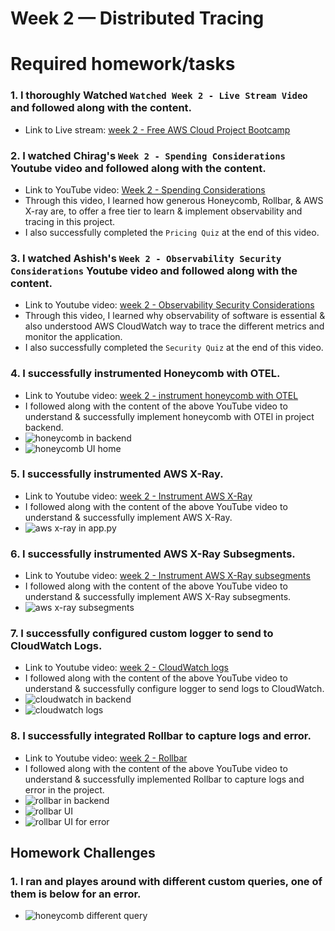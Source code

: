 # Week 2 — Distributed Tracing

# Required homework/tasks

### 1. I thoroughly Watched `Watched Week 2 - Live Stream Video` and followed along with the content.
- Link to Live stream: [week 2 - Free AWS Cloud Project Bootcamp](https://www.youtube.com/watch?v=2GD9xCzRId4&list=PLBfufR7vyJJ7k25byhRXJldB5AiwgNnWv&index=30)

### 2. I watched Chirag's `Week 2 - Spending Considerations` Youtube video and followed along with the content.
- Link to YouTube video: [Week 2 - Spending Considerations](https://www.youtube.com/watch?v=2W3KeqCjtDY)
- Through this video, I learned how generous Honeycomb, Rollbar, & AWS X-ray are, to offer a free tier to learn & implement observability and tracing in this project.
- I also successfully completed the `Pricing Quiz` at the end of this video.

### 3. I watched Ashish's `Week 2 - Observability Security Considerations` Youtube video and followed along with the content.
- Link to Youtube video: [week 2 - Observability Security Considerations](https://www.youtube.com/watch?v=bOf4ITxAcXc&list=PLBfufR7vyJJ7k25byhRXJldB5AiwgNnWv&index=31)
- Through this video, I learned why observability of software is essential & also understood AWS CloudWatch way to trace the different metrics and monitor the application.
- I also successfully completed the `Security Quiz` at the end of this video.

### 4. I successfully instrumented Honeycomb with OTEL.
- Link to Youtube video: [week 2 - instrument honeycomb with OTEL](https://www.youtube.com/watch?v=2GD9xCzRId4&list=PLBfufR7vyJJ7k25byhRXJldB5AiwgNnWv&index=30)
- I followed along with the content of the above YouTube video to understand & successfully implement honeycomb with OTEl in project backend.
- ![honeycomb in backend](./journal_assets/honeycomb.png)
- ![honeycomb UI home](./journal_assets/honeycomb_UI_Home_Overall.png)

### 5. I successfully instrumented AWS X-Ray.
- Link to Youtube video: [week 2 - Instrument AWS X-Ray](https://www.youtube.com/watch?v=n2DTsuBrD_A&list=PLBfufR7vyJJ7k25byhRXJldB5AiwgNnWv&index=32)
- I followed along with the content of the above YouTube video to understand & successfully implement AWS X-Ray. 
- ![aws x-ray in app.py](./journal_assets/aws_x-ray.png)

### 6. I successfully instrumented AWS X-Ray Subsegments.
- Link to Youtube video: [week 2 - Instrument AWS X-Ray subsegments](https://www.youtube.com/watch?v=4SGTW0Db5y0&list=PLBfufR7vyJJ7k25byhRXJldB5AiwgNnWv&index=37)
- I followed along with the content of the above YouTube video to understand & successfully implement AWS X-Ray subsegments.
- ![aws x-ray subsegments](./journal_assets/aws_x-ray%20subsegments.png)

### 7. I successfully configured custom logger to send to CloudWatch Logs.
- Link to Youtube video: [week 2 - CloudWatch logs](https://www.youtube.com/watch?v=ipdFizZjOF4&list=PLBfufR7vyJJ7k25byhRXJldB5AiwgNnWv&index=33)
- I followed along with the content of the above YouTube video to understand & successfully configure logger to send logs to CloudWatch.
- ![cloudwatch in backend](./journal_assets/cloudwatch%20in%20backend.png)
- ![cloudwatch logs](./journal_assets/cloudwatch%20UI.png)

### 8. I successfully integrated Rollbar to capture logs and error.
- Link to Youtube video: [week 2 - Rollbar](https://www.youtube.com/watch?v=xMBDAb5SEU4&list=PLBfufR7vyJJ7k25byhRXJldB5AiwgNnWv&index=35)
- I followed along with the content of the above YouTube video to understand & successfully implemented Rollbar to capture logs and error in the project.
- ![rollbar in backend](./journal_assets/rollbar%20in%20backend.png)
- ![rollbar UI](./journal_assets/rollbar_UI.png)
- ![rollbar UI for error](./journal_assets/rollbar_UI_Error.png)

## Homework Challenges

### 1. I ran and playes around with different custom queries, one of them is below for an error.
- ![honeycomb different query](./journal_assets/honeycomb%20different%20query_error.png)








